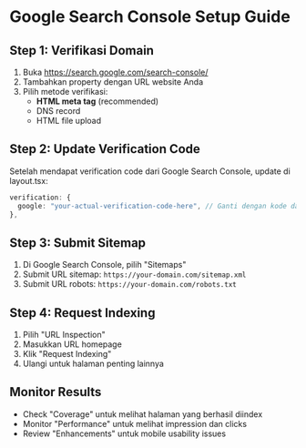 # Google Search Console Setup Guide

## Step 1: Verifikasi Domain
1. Buka https://search.google.com/search-console/
2. Tambahkan property dengan URL website Anda
3. Pilih metode verifikasi:
   - **HTML meta tag** (recommended)
   - DNS record
   - HTML file upload

## Step 2: Update Verification Code
Setelah mendapat verification code dari Google Search Console, update di layout.tsx:

```typescript
verification: {
  google: "your-actual-verification-code-here", // Ganti dengan kode dari Google
},
```

## Step 3: Submit Sitemap
1. Di Google Search Console, pilih "Sitemaps"
2. Submit URL sitemap: `https://your-domain.com/sitemap.xml`
3. Submit URL robots: `https://your-domain.com/robots.txt`

## Step 4: Request Indexing
1. Pilih "URL Inspection"
2. Masukkan URL homepage
3. Klik "Request Indexing"
4. Ulangi untuk halaman penting lainnya

## Monitor Results
- Check "Coverage" untuk melihat halaman yang berhasil diindex
- Monitor "Performance" untuk melihat impression dan clicks
- Review "Enhancements" untuk mobile usability issues
